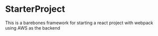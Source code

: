 # StarterProject

This is a barebones framework for starting a react project with webpack using AWS as the backend

